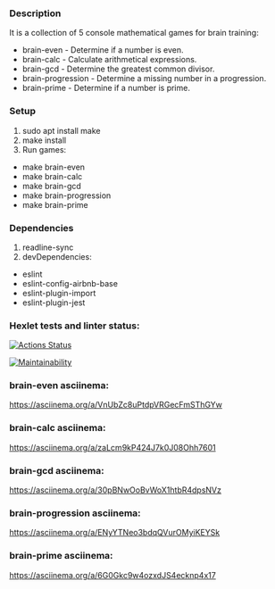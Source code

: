 ### Description
It is a collection of 5 console mathematical games for brain training:
- brain-even - Determine if a number is even.
- brain-calc - Calculate arithmetical expressions.
- brain-gcd - Determine the greatest common divisor.
- brain-progression - Determine a missing number in a progression.
- brain-prime - Determine if a number is prime.

### Setup
1. sudo apt install make
2. make install
3. Run games:
- make brain-even
- make brain-calc
- make brain-gcd
- make brain-progression
- make brain-prime

### Dependencies
1. readline-sync
2. devDependencies:
- eslint
- eslint-config-airbnb-base
- eslint-plugin-import
- eslint-plugin-jest

### Hexlet tests and linter status:
[![Actions Status](https://github.com/dmitrymon/frontend-project-44/workflows/hexlet-check/badge.svg)](https://github.com/dmitrymon/frontend-project-44/actions)

[![Maintainability](https://api.codeclimate.com/v1/badges/5a814c2f4c2e8857a77d/maintainability)](https://codeclimate.com/github/dmitrymon/frontend-project-44/maintainability)

### brain-even asciinema:
https://asciinema.org/a/VnUbZc8uPtdpVRGecFmSThGYw

### brain-calc asciinema:
https://asciinema.org/a/zaLcm9kP424J7k0J08Ohh7601

### brain-gcd asciinema:
https://asciinema.org/a/30pBNwOoBvWoX1htbR4dpsNVz

### brain-progression asciinema:
https://asciinema.org/a/ENyYTNeo3bdqQVurOMyiKEYSk

### brain-prime asciinema:
https://asciinema.org/a/6G0Gkc9w4ozxdJS4ecknp4x17
